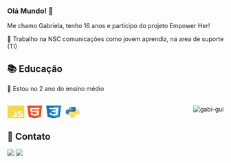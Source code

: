 ### Olá Mundo! 👋

Me chamo Gabriela, tenho 16 anos e participo do projeto Empower Her!

🔭 Trabalho na NSC comunicações como jovem aprendiz, na area de suporte (TI)

## 📚 Educação

🌱 Estou no 2 ano do ensino médio

<div style="display: inline_block"><br>
  <img align="center" alt="Rafa-Js" height="30" width="40" src="https://raw.githubusercontent.com/devicons/devicon/master/icons/javascript/javascript-plain.svg">
  <img align="center" alt="Rafa-HTML" height="30" width="40" src="https://raw.githubusercontent.com/devicons/devicon/master/icons/html5/html5-original.svg">
  <img align="center" alt="Rafa-CSS" height="30" width="40" src="https://raw.githubusercontent.com/devicons/devicon/master/icons/css3/css3-original.svg">
  <img align="center" alt="Rafa-Python" height="30" width="40" src="https://raw.githubusercontent.com/devicons/devicon/master/icons/python/python-original.svg">
  <img align="right" alt="gabi-gui" height="80" src="https://64.media.tumblr.com/0d62dce061979776be39b65fffc51f98/db924adedf57e352-78/s1280x1920/7a52f8e08d9ca0b1cd2f1f87113030900c8843bf.gif">
</div>

## 🔗 Contato

<div>
<a href="https://www.instagram.com/gabi_guimaraesnm/#" target="_blank"><img src="https://img.shields.io/badge/-Instagram-%23E4405F?style=for-the-badge&logo=instagram&logoColor=white" target="_blank"></a>
<a href = "mailto:gabrielaguimaraes0501@gmail.com"><img src="https://img.shields.io/badge/-Gmail-%23333?style=for-the-badge&logo=gmail&logoColor=white" target="_blank"></a>
</div>
